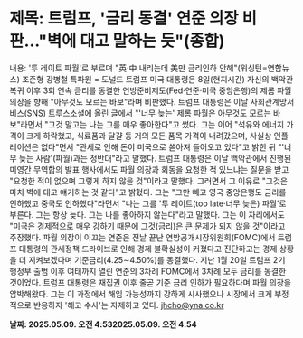 # **제목: 트럼프, '금리 동결' 연준 의장 비판…"벽에 대고 말하는 듯"(종합)**

  내용: '투 레이트 파월'로 부르며 "英·中 내리는데 美만 금리인하 안해"(워싱턴=연합뉴스) 조준형 강병철 특파원 = 도널드 트럼프 미국 대통령은 8일(현지시간) 자신의 백악관 복귀 이후 3회 연속 금리를 동결한 연방준비제도(Fed·연준·미국 중앙은행)의 제롬 파월 의장을 향해 "아무것도 모르는 바보"라며 비판했다.     트럼프 대통령은 이날 사회관계망서비스(SNS) 트루스소셜에 올린 글에서 "'너무 늦는' 제롬 파월은 아무것도 모르는 바보"라면서 "그것 말고는 나는 그를 매우 좋아한다"고 썼다.     그는 이어 "석유와 에너지 가격이 크게 하락했고, 식료품과 달걀 등 거의 모든 품목 가격이 내려갔으며, 사실상 인플레이션은 없다"면서 "관세로 인해 돈이 미국으로 쏟아져 들어오고 있다"고 밝힌 뒤 "'너무 늦는 사람'(파월)과는 정반대"라고 말했다.    트럼프 대통령은 이날 백악관에서 진행된 미영간 무역합의 발표 행사에서도 파월 의장과 회동을 요청한 적 있느냐는 질문을 받고 "요청한 적이 없으며 그렇게 하지 않을 것"이라고 말했다.     그러면서 그 이유로 "그것은 마치 벽에 대고 얘기하는 것 같다"고 밝혔다.    그는 "그만 빼고 영국 중앙은행도 금리를 인하했고 중국도 인하했다"라면서 "나는 그를 '투 레이트(too late·너무 늦은) 파월'로 부른다. 그는 항상 늦다. 그는 나를 좋아하지 않는다"라고 말했다.    그는 이 자리에서도 "미국은 경제적으로 매우 강하기 때문에 그것(금리)은 큰 문제가 되지 않을 것"이라고 주장했다.    파월 의장이 이끄는 연준은 전날 끝난 연방공개시장위원회(FOMC)에서 트럼프 대통령의 관세정책 드라이브로 인해 경제 불확실성이 커졌다고 진단하고는 경제 상황을 더 지켜보겠다며 기준금리(4.25∼4.50%)를 동결했다.      지난 1월 20일 트럼프 2기 행정부 출범 이후 여태까지 열린 연준의 3차례 FOMC에서 3차례 모두 금리를 동결한 것이었다.     트럼프 대통령은 재집권 이후 줄곧 기준 금리 인하가 필요하다며 파월 의장을 압박해왔다. 그는 이 과정에서 해임 가능성까지 강하게 시사했으나 시장에서 크게 부정적으로 반응하자 '해고 수사'는 자제하고 있다.    jhcho@yna.co.kr

  **날짜: 2025.05.09. 오전 4:532025.05.09. 오전 4:54**